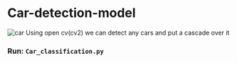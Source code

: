 # Car-detection-model
![car](https://user-images.githubusercontent.com/79488582/158371657-1812364a-00d3-4b04-99e8-97dbbc1634e7.PNG)
Using open cv(cv2) we can detect any cars and put a cascade over it 

### Run: `Car_classification.py`
